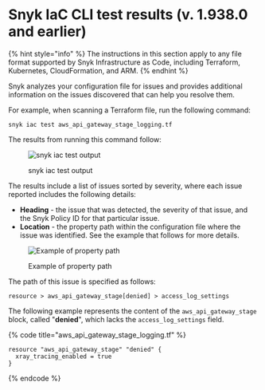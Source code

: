# Snyk IaC CLI test results (v. 1.938.0 and earlier)

{% hint style="info" %}
The instructions in this section apply to any file format supported by Snyk Infrastructure as Code, including Terraform, Kubernetes, CloudFormation, and ARM.
{% endhint %}

Snyk analyzes your configuration file for issues and provides additional information on the issues discovered that can help you resolve them.

For example, when scanning a Terraform file, run the following command:

```
snyk iac test aws_api_gateway_stage_logging.tf
```

The results from running this command follow:

<figure><img src="../../../.gitbook/assets/screenshot-2021-09-28-at-19.58.22.png" alt="snyk iac test output"><figcaption><p>snyk iac test output</p></figcaption></figure>

The results include a list of issues sorted by severity, where each issue reported includes the following details:&#x20;

* **Heading** - the issue that was detected, the severity of that issue, and the Snyk Policy ID for that particular issue.
* **Location** - the property path within the configuration file where the issue was identified. See the example that follows for more details.

<figure><img src="../../../.gitbook/assets/screenshot-2021-09-28-at-20.00.36.png" alt="Example of property path"><figcaption><p>Example of property path</p></figcaption></figure>

The path of this issue is specified as follows:

```
resource > aws_api_gateway_stage[denied] > access_log_settings
```

The following example represents the content of the `aws_api_gateway_stage` block, called "**denied**", which lacks the `access_log_settings` field.

{% code title="aws_api_gateway_stage_logging.tf" %}
```
resource "aws_api_gateway_stage" "denied" {
  xray_tracing_enabled = true
}
```
{% endcode %}
